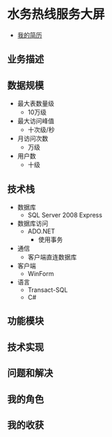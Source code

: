 # 水务热线服务大屏
+ [我的简历](../README.md)
## 业务描述
## 数据规模
+ 最大表数量级
    + 10万级
+ 最大访问峰值
    + 十次级/秒
+ 月访问次数
    + 万级
+ 用户数
    + 十级
## 技术栈
+ 数据库
    + SQL Server 2008 Express
+ 数据库访问
    + ADO.NET
        + 使用事务
+ 通信
    + 客户端直连数据库
+ 客户端
    + WinForm
+ 语言
    + Transact-SQL
    + C#
## 功能模块
## 技术实现
## 问题和解决
## 我的角色
## 我的收获
 